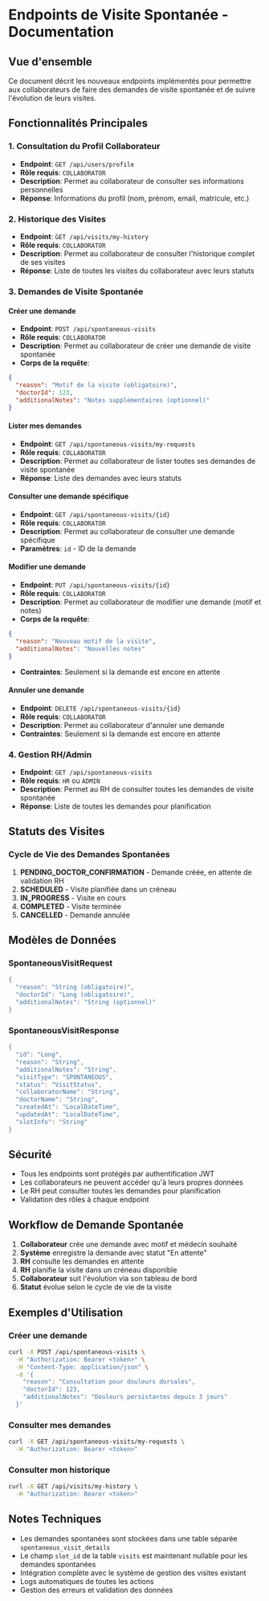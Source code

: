 # Endpoints de Visite Spontanée - Documentation

## Vue d'ensemble

Ce document décrit les nouveaux endpoints implémentés pour permettre aux collaborateurs de faire des demandes de visite spontanée et de suivre l'évolution de leurs visites.

## Fonctionnalités Principales

### 1. Consultation du Profil Collaborateur
- **Endpoint**: `GET /api/users/profile`
- **Rôle requis**: `COLLABORATOR`
- **Description**: Permet au collaborateur de consulter ses informations personnelles
- **Réponse**: Informations du profil (nom, prénom, email, matricule, etc.)

### 2. Historique des Visites
- **Endpoint**: `GET /api/visits/my-history`
- **Rôle requis**: `COLLABORATOR`
- **Description**: Permet au collaborateur de consulter l'historique complet de ses visites
- **Réponse**: Liste de toutes les visites du collaborateur avec leurs statuts

### 3. Demandes de Visite Spontanée

#### Créer une demande
- **Endpoint**: `POST /api/spontaneous-visits`
- **Rôle requis**: `COLLABORATOR`
- **Description**: Permet au collaborateur de créer une demande de visite spontanée
- **Corps de la requête**:
```json
{
  "reason": "Motif de la visite (obligatoire)",
  "doctorId": 123,
  "additionalNotes": "Notes supplémentaires (optionnel)"
}
```

#### Lister mes demandes
- **Endpoint**: `GET /api/spontaneous-visits/my-requests`
- **Rôle requis**: `COLLABORATOR`
- **Description**: Permet au collaborateur de lister toutes ses demandes de visite spontanée
- **Réponse**: Liste des demandes avec leurs statuts

#### Consulter une demande spécifique
- **Endpoint**: `GET /api/spontaneous-visits/{id}`
- **Rôle requis**: `COLLABORATOR`
- **Description**: Permet au collaborateur de consulter une demande spécifique
- **Paramètres**: `id` - ID de la demande

#### Modifier une demande
- **Endpoint**: `PUT /api/spontaneous-visits/{id}`
- **Rôle requis**: `COLLABORATOR`
- **Description**: Permet au collaborateur de modifier une demande (motif et notes)
- **Corps de la requête**:
```json
{
  "reason": "Nouveau motif de la visite",
  "additionalNotes": "Nouvelles notes"
}
```
- **Contraintes**: Seulement si la demande est encore en attente

#### Annuler une demande
- **Endpoint**: `DELETE /api/spontaneous-visits/{id}`
- **Rôle requis**: `COLLABORATOR`
- **Description**: Permet au collaborateur d'annuler une demande
- **Contraintes**: Seulement si la demande est encore en attente

### 4. Gestion RH/Admin
- **Endpoint**: `GET /api/spontaneous-visits`
- **Rôle requis**: `HR` ou `ADMIN`
- **Description**: Permet au RH de consulter toutes les demandes de visite spontanée
- **Réponse**: Liste de toutes les demandes pour planification

## Statuts des Visites

### Cycle de Vie des Demandes Spontanées

1. **PENDING_DOCTOR_CONFIRMATION** - Demande créée, en attente de validation RH
2. **SCHEDULED** - Visite planifiée dans un créneau
3. **IN_PROGRESS** - Visite en cours
4. **COMPLETED** - Visite terminée
5. **CANCELLED** - Demande annulée

## Modèles de Données

### SpontaneousVisitRequest
```java
{
  "reason": "String (obligatoire)",
  "doctorId": "Long (obligatoire)",
  "additionalNotes": "String (optionnel)"
}
```

### SpontaneousVisitResponse
```java
{
  "id": "Long",
  "reason": "String",
  "additionalNotes": "String",
  "visitType": "SPONTANEOUS",
  "status": "VisitStatus",
  "collaboratorName": "String",
  "doctorName": "String",
  "createdAt": "LocalDateTime",
  "updatedAt": "LocalDateTime",
  "slotInfo": "String"
}
```

## Sécurité

- Tous les endpoints sont protégés par authentification JWT
- Les collaborateurs ne peuvent accéder qu'à leurs propres données
- Le RH peut consulter toutes les demandes pour planification
- Validation des rôles à chaque endpoint

## Workflow de Demande Spontanée

1. **Collaborateur** crée une demande avec motif et médecin souhaité
2. **Système** enregistre la demande avec statut "En attente"
3. **RH** consulte les demandes en attente
4. **RH** planifie la visite dans un créneau disponible
5. **Collaborateur** suit l'évolution via son tableau de bord
6. **Statut** évolue selon le cycle de vie de la visite

## Exemples d'Utilisation

### Créer une demande
```bash
curl -X POST /api/spontaneous-visits \
  -H "Authorization: Bearer <token>" \
  -H "Content-Type: application/json" \
  -d '{
    "reason": "Consultation pour douleurs dorsales",
    "doctorId": 123,
    "additionalNotes": "Douleurs persistantes depuis 3 jours"
  }'
```

### Consulter mes demandes
```bash
curl -X GET /api/spontaneous-visits/my-requests \
  -H "Authorization: Bearer <token>"
```

### Consulter mon historique
```bash
curl -X GET /api/visits/my-history \
  -H "Authorization: Bearer <token>"
```

## Notes Techniques

- Les demandes spontanées sont stockées dans une table séparée `spontaneous_visit_details`
- Le champ `slot_id` de la table `visits` est maintenant nullable pour les demandes spontanées
- Intégration complète avec le système de gestion des visites existant
- Logs automatiques de toutes les actions
- Gestion des erreurs et validation des données 